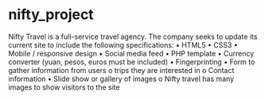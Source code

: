 # nifty_project

Nifty Travel is a full-service travel agency. The company seeks to update its current site to include the
following specifications:
  • HTML5
  • CSS3
  • Mobile / responsive design
  • Social media feed
  • PHP template
  • Currency converter (yuan, pesos, euros must be included)
  • Fingerprinting
  • Form to gather information from users
    o trips they are interested in
    o Contact information
  • Slide show or gallery of images
    o Nifty travel has many images to show visitors to the site
